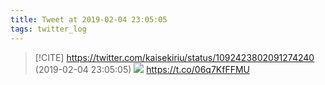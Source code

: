 ```yaml
---
title: Tweet at 2019-02-04 23:05:05
tags: twitter_log
---
```


> [!CITE] https://twitter.com/kaisekiriu/status/1092423802091274240 (2019-02-04 23:05:05)
> ![](https://twitter.com/kaisekiriu/status/1092423802091274240)
> https://t.co/06q7KfFFMU

